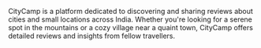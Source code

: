CityCamp is a platform dedicated to discovering and sharing reviews about cities and small locations across India. Whether you're looking for a serene spot in the mountains or a cozy village near a quaint town, CityCamp offers detailed reviews and insights from fellow travellers.